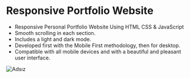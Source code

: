 # Responsive Portfolio Website 

- Responsive Personal Portfolio Website Using HTML CSS & JavaScript
- Smooth scrolling in each section.
- Includes a light and dark mode.
- Developed first with the Mobile First methodology, then for desktop.
- Compatible with all mobile devices and with a beautiful and pleasant user interface.

![Adsız](https://user-images.githubusercontent.com/105823500/222813760-a1275590-6bee-45d4-832d-9cb54a84ddfa.gif)
